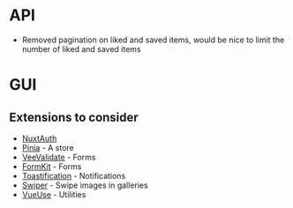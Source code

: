 # API
- Removed pagination on liked and saved items, would be nice to limit the number of liked and saved items

# GUI

## Extensions to consider
- [NuxtAuth](https://github.com/sidebase/nuxt-auth)
- [Pinia](https://pinia.vuejs.org/introduction.html) - A store
- [VeeValidate](https://vee-validate.logaretm.com/v4/) - Forms
- [FormKit](https://formkit.com/) - Forms
- [Toastification](https://vue-toastification.maronato.dev/) - Notifications
- [Swiper](https://swiperjs.com/element) - Swipe images in galleries
- [VueUse](https://vueuse.org/) - Utilities

